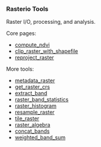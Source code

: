 ### Rasterio Tools

Raster I/O, processing, and analysis.

Core pages:

- [compute_ndvi](compute_ndvi.md)
- [clip_raster_with_shapefile](clip_raster_with_shapefile.md)
- [reproject_raster](reproject_raster.md)

More tools:

- [metadata_raster](metadata_raster.md)
- [get_raster_crs](get_raster_crs.md)
- [extract_band](extract_band.md)
- [raster_band_statistics](raster_band_statistics.md)
- [raster_histogram](raster_histogram.md)
- [resample_raster](resample_raster.md)
- [tile_raster](tile_raster.md)
- [raster_algebra](raster_algebra.md)
- [concat_bands](concat_bands.md)
- [weighted_band_sum](weighted_band_sum.md)
